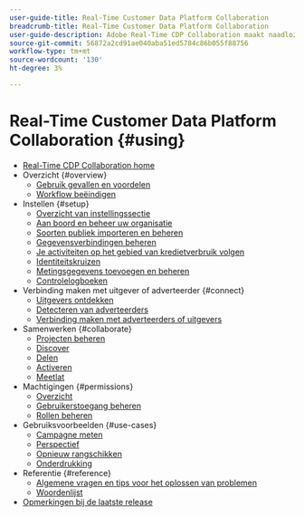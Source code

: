 ```yaml
---
user-guide-title: Real-Time Customer Data Platform Collaboration
breadcrumb-title: Real-Time Customer Data Platform Collaboration
user-guide-description: Adobe Real-Time CDP Collaboration maakt naadloze en veilige gegevensuitwisseling en samenwerking tussen adverteerders en uitgevers mogelijk, waardoor het publiek in real time inzicht krijgt en gepersonaliseerde marketingstrategieën mogelijk worden.
source-git-commit: 56872a2cd91ae040aba51ed5784c86b055f88756
workflow-type: tm+mt
source-wordcount: '130'
ht-degree: 3%

---
```



# Real-Time Customer Data Platform Collaboration {#using}

* [Real-Time CDP Collaboration home](./home.md)
* Overzicht {#overview}
   * [Gebruik gevallen en voordelen](./use-cases-benefits.md)
   * [Workflow beëindigen](./end-to-end-workflow.md)
* Instellen {#setup}
   * [Overzicht van instellingssectie](./setup/setup-overview.md)
   * [Aan boord en beheer uw organisatie](./setup/onboard-organization.md)
   * [Soorten publiek importeren en beheren](./setup/onboard-audiences.md)
   * [Gegevensverbindingen beheren](./setup/manage-data-connection.md)
   * [Je activiteiten op het gebied van kredietverbruik volgen](/help/guide/setup/my-activity.md)
   * [Identiteitskruizen](./setup/identity-crosswalk.md)
   * [Metingsgegevens toevoegen en beheren](./setup/onboard-measurement-data.md)
   * [Controlelogboeken](./setup/audit-logs.md)
* Verbinding maken met uitgever of adverteerder {#connect}
   * [Uitgevers ontdekken](./connect/discover-publishers.md)
   * [Detecteren van adverteerders](./connect/discover-advertisers.md)
   * [Verbinding maken met adverteerders of uitgevers](./connect/establishing-connections.md)
* Samenwerken {#collaborate}
   * [Projecten beheren](./collaborate/manage-projects.md)
   * [Discover](./collaborate/discover.md)
   * [Delen](./collaborate/share.md)
   * [Activeren](./collaborate/activate.md)
   * [Meetlat](./collaborate/measure.md)
* Machtigingen {#permissions}
   * [Overzicht](/help/guide/permissions/overview.md)
   * [Gebruikerstoegang beheren](/help/guide/permissions/manage-user-access.md)
   * [Rollen beheren](/help/guide/permissions/manage-roles.md)
* Gebruiksvoorbeelden {#use-cases}
   * [Campagne meten](./use-cases/campaign-measurement.md)
   * [Perspectief](./use-cases/prospecting.md)
   * [Opnieuw rangschikken](./use-cases/retargeting.md)
   * [Onderdrukking](./use-cases/suppression.md)
* Referentie {#reference}
   * [Algemene vragen en tips voor het oplossen van problemen](./faqs/common-questions.md)
   * [Woordenlijst](./glossary.md)
* [Opmerkingen bij de laatste release](/help/guide/release-notes/latest.md)
